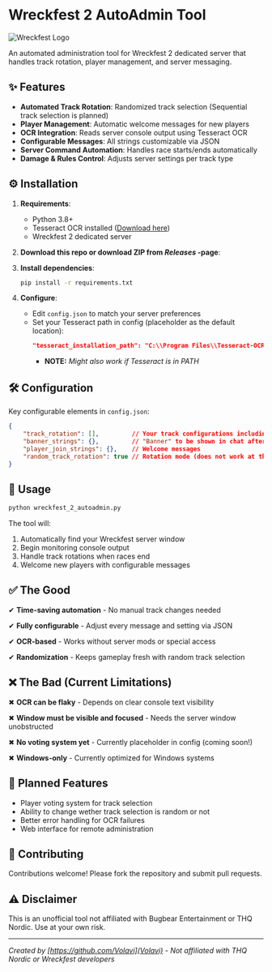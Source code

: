 # Wreckfest 2 AutoAdmin Tool

![Wreckfest Logo](https://wreckfest2.thqnordic.com/game-sites/wreckfest2/logo_wreckfest2.png)

An automated administration tool for Wreckfest 2 dedicated server that handles track rotation, player management, and server messaging.

## ✨ Features

- **Automated Track Rotation**: Randomized track selection (Sequential track selection is planned)
- **Player Management**: Automatic welcome messages for new players
- **OCR Integration**: Reads server console output using Tesseract OCR
- **Configurable Messages**: All strings customizable via JSON
- **Server Command Automation**: Handles race starts/ends automatically
- **Damage & Rules Control**: Adjusts server settings per track type

## ⚙️ Installation

1. **Requirements**:
   - Python 3.8+
   - Tesseract OCR installed ([Download here](https://github.com/UB-Mannheim/tesseract/wiki))
   - Wreckfest 2 dedicated server
  
2. **Download this repo or download ZIP from *Releases* -page**:

3. **Install dependencies**:
   ```bash
   pip install -r requirements.txt
   ```
4. **Configure**:
   - Edit `config.json` to match your server preferences
   - Set your Tesseract path in config (placeholder as the default location):
     ```json
     "tesseract_installation_path": "C:\\Program Files\\Tesseract-OCR\\tesseract.exe"
     ```
      - **NOTE:** *Might also work if Tesseract is in PATH*

## 🛠️ Configuration

Key configurable elements in `config.json`:
```json
{
    "track_rotation": [],         // Your track configurations including: laps, bots, damage, etc...
    "banner_strings": {},         // "Banner" to be shown in chat after every race
    "player_join_strings": {},    // Welcome messages
    "random_track_rotation": true // Rotation mode (does not work at the moment)
}
```
## 🚀 Usage

```bash
python wreckfest_2_autoadmin.py
```
The tool will:

  1. Automatically find your Wreckfest server window
  2. Begin monitoring console output
  3. Handle track rotations when races end
  4. Welcome new players with configurable messages

## ✅ The Good

✔ **Time-saving automation** - No manual track changes needed

✔ **Fully configurable** - Adjust every message and setting via JSON

✔ **OCR-based** - Works without server mods or special access

✔ **Randomization** - Keeps gameplay fresh with random track selection

## ❌ The Bad (Current Limitations)

✖ **OCR can be flaky** - Depends on clear console text visibility

✖ **Window must be visible and focused** - Needs the server window unobstructed

✖ **No voting system yet** - Currently placeholder in config (coming soon!)

✖ **Windows-only** - Currently optimized for Windows systems

## 🔮 Planned Features

  - Player voting system for track selection
  - Ability to change wether track selection is random or not
  - Better error handling for OCR failures
  - Web interface for remote administration

## 🤝 Contributing
Contributions welcome! Please fork the repository and submit pull requests.

## ⚠️ Disclaimer

This is an unofficial tool not affiliated with Bugbear Entertainment or THQ Nordic. Use at your own risk.

---

*Created by [https://github.com/Volavi](Volavi) - Not affiliated with THQ Nordic or Wreckfest developers*
